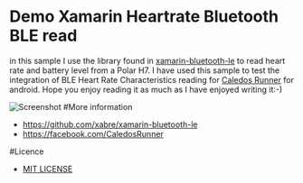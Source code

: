 # Demo Xamarin Heartrate Bluetooth BLE read
in this sample I use the library found in [xamarin-bluetooth-le](https://github.com/xabre/xamarin-bluetooth-le) to read heart rate and battery level from a Polar H7. I have used this sample to test the integration of BLE Heart Rate Characteristics reading for [Caledos Runner](https://api.caledos.com) for android. Hope you enjoy reading it as much as I have enjoyed writing it:-)

![Screenshot](https://github.com/nicolgit/demo-xamarin-heartrate-ble/blob/master/screenshots/heartrate-ble-sample.jpg)
#More information
 - https://github.com/xabre/xamarin-bluetooth-le
 - https://facebook.com/CaledosRunner

#Licence
 - [MIT LICENSE](https://github.com/xabre/MvvmCross-BluetoothLE/blob/master/LICENSE)

